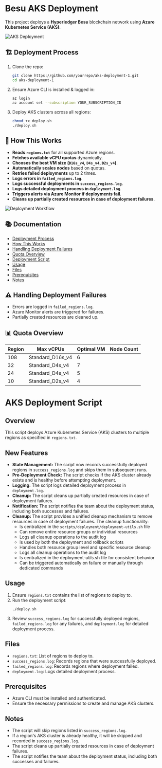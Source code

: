 # Besu AKS Deployment

This project deploys a **Hyperledger Besu** blockchain network using **Azure Kubernetes Service (AKS)**.

![AKS Deployment](docs/images/aks_deployment.png)

## 🏗️ **Deployment Process**
1. Clone the repo:
    ```bash
    git clone https://github.com/yourrepo/aks-deployment-1.git
    cd aks-deployment-1
    ```
2. Ensure Azure CLI is installed & logged in:
    ```bash
    az login
    az account set --subscription YOUR_SUBSCRIPTION_ID
    ```
3. Deploy AKS clusters across all regions:
    ```bash
    chmod +x deploy.sh
    ./deploy.sh
    ```

## 📌 **How This Works**
- **Reads `regions.txt`** for all supported Azure regions.
- **Fetches available vCPU quotas** dynamically.
- **Chooses the best VM size (`D16s_v4`, `D4s_v4`, `D2s_v4`)**.
- **Automatically scales nodes** based on quotas.
- **Retries failed deployments** up to 2 times.
- **Logs errors in `failed_regions.log`**.
- **Logs successful deployments in `success_regions.log`**.
- **Logs detailed deployment process in `deployment.log`**.
- **Triggers alerts via Azure Monitor if deployments fail**.
- **Cleans up partially created resources in case of deployment failures**.

![Deployment Workflow](docs/images/deployment_workflow.png)

## 📚 **Documentation**
- [Deployment Process](docs/deployment_process.md)
- [How This Works](docs/how_this_works.md)
- [Handling Deployment Failures](docs/handling_deployment_failures.md)
- [Quota Overview](docs/quota_overview.md)
- [Deployment Script](docs/deployment_script.md)
- [Usage](docs/usage.md)
- [Files](docs/files.md)
- [Prerequisites](docs/prerequisites.md)
- [Notes](docs/notes.md)

## ⚠️ **Handling Deployment Failures**
- Errors are logged in `failed_regions.log`.
- Azure Monitor alerts are triggered for failures.
- Partially created resources are cleaned up.

## 📊 **Quota Overview**
| **Region** | **Max vCPUs**    | **Optimal VM** | **Node Count** |
|------------|------------------|----------------|----------------|
| 108        | Standard_D16s_v4 | 6              |
| 32         | Standard_D4s_v4  | 7              |
| 24         | Standard_D4s_v4  | 5              |
| 10         | Standard_D2s_v4  | 4              |

# AKS Deployment Script

## Overview
This script deploys Azure Kubernetes Service (AKS) clusters to multiple regions as specified in `regions.txt`.

## New Features
- **State Management:** The script now records successfully deployed regions in `success_regions.log` and skips them in subsequent runs.
- **Pre-Deployment Check:** The script checks if the AKS cluster already exists and is healthy before attempting deployment.
- **Logging:** The script logs detailed deployment process in `deployment.log`.
- **Cleanup:** The script cleans up partially created resources in case of deployment failures.
- **Notification:** The script notifies the team about the deployment status, including both successes and failures.
- **Cleanup:** The script provides a unified cleanup mechanism to remove resources in case of deployment failures. The cleanup functionality:
  - Is centralized in the `scripts/deployment/deployment-utils.sh` file
  - Can remove entire resource groups or individual resources
  - Logs all cleanup operations to the audit log
  - Is used by both the deployment and rollback scripts
  - Handles both resource group level and specific resource cleanup
  - Logs all cleanup operations to the audit log
  - Is centralized in the deployment-utils.sh file for consistent behavior
  - Can be triggered automatically on failure or manually through dedicated commands

## Usage
1. Ensure `regions.txt` contains the list of regions to deploy to.
2. Run the deployment script:
    ```bash
    ./deploy.sh
    ```
3. Review `success_regions.log` for successfully deployed regions, `failed_regions.log` for any failures, and `deployment.log` for detailed deployment process.

## Files
- `regions.txt`: List of regions to deploy to.
- `success_regions.log`: Records regions that were successfully deployed.
- `failed_regions.log`: Records regions where deployment failed.
- `deployment.log`: Logs detailed deployment process.

## Prerequisites
- Azure CLI must be installed and authenticated.
- Ensure the necessary permissions to create and manage AKS clusters.

## Notes
- The script will skip regions listed in `success_regions.log`.
- If a region's AKS cluster is already healthy, it will be skipped and recorded in `success_regions.log`.
- The script cleans up partially created resources in case of deployment failures.
- The script notifies the team about the deployment status, including both successes and failures.
